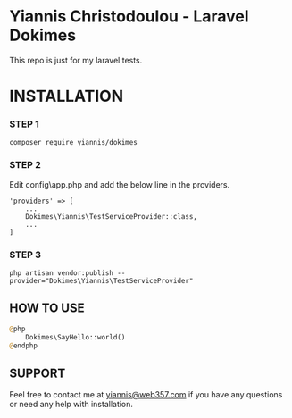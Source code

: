 # Yiannis Christodoulou - Laravel Dokimes

This repo is just for my laravel tests.

# INSTALLATION
### STEP 1
`composer require yiannis/dokimes`

### STEP 2
Edit config\app.php and add the below line in the providers.

```
'providers' => [
    ...
    Dokimes\Yiannis\TestServiceProvider::class,  
    ...
]
```

### STEP 3
`php artisan vendor:publish --provider="Dokimes\Yiannis\TestServiceProvider"`

## HOW TO USE
```php
@php
    Dokimes\SayHello::world()
@endphp
```

## SUPPORT
Feel free to contact me at yiannis@web357.com if you have any questions or need any help with installation.